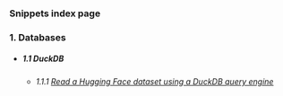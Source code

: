 
### Snippets index page

### 1. Databases
- ##### 1.1 DuckDB
  - ###### 1.1.1 [Read a Hugging Face dataset using a DuckDB query engine](https://gist.github.com/stra-uss/a2777b9eddaf5e5867dd0669c6f12b3b)


<script src="https://gist.github.com/stra-uss/f0ba27058beccdb6b33b83a83ca1b5b0.js"></script>
